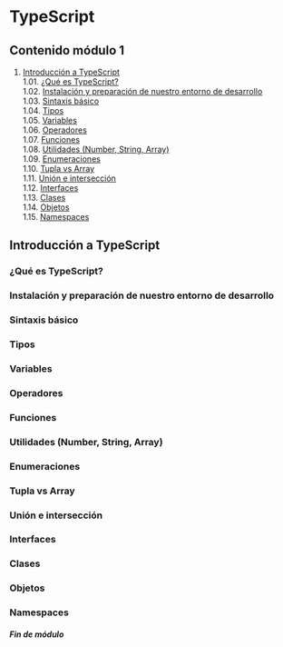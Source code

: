# TypeScript

## Contenido módulo 1

1. [Introducción a TypeScript](#introduccin-a-typescript)\
1.01. [¿Qué es TypeScript?](#qu-es-typescript)\
1.02. [Instalación y preparación de nuestro entorno de desarrollo](#instalacin-y-preparacin-de-nuestro-entorno-de-desarrollo)\
1.03. [Sintaxis básico](#sintaxis-bsico)\
1.04. [Tipos](#tipos)\
1.05. [Variables](#variables)\
1.06. [Operadores](#operadores)\
1.07. [Funciones](#funciones)\
1.08. [Utilidades (Number, String, Array)](#utilidades-number-string-array)\
1.09. [Enumeraciones](#enumeraciones)\
1.10. [Tupla vs Array](#tupla-vs-array)\
1.11. [Unión e intersección](#unin-e-interseccin)\
1.12. [Interfaces](#interfaces)\
1.13. [Clases](#clases)\
1.14. [Objetos](#objetos)\
1.15. [Namespaces](#namespaces)

## Introducción a TypeScript
### ¿Qué es TypeScript?
### Instalación y preparación de nuestro entorno de desarrollo
### Sintaxis básico
### Tipos
### Variables
### Operadores
### Funciones
### Utilidades (Number, String, Array)
### Enumeraciones
### Tupla vs Array
### Unión e intersección
### Interfaces
### Clases
### Objetos
### Namespaces

##### Fin de módulo
